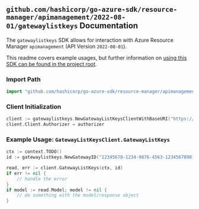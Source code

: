 
## `github.com/hashicorp/go-azure-sdk/resource-manager/apimanagement/2022-08-01/gatewaylistkeys` Documentation

The `gatewaylistkeys` SDK allows for interaction with Azure Resource Manager `apimanagement` (API Version `2022-08-01`).

This readme covers example usages, but further information on [using this SDK can be found in the project root](https://github.com/hashicorp/go-azure-sdk/tree/main/docs).

### Import Path

```go
import "github.com/hashicorp/go-azure-sdk/resource-manager/apimanagement/2022-08-01/gatewaylistkeys"
```


### Client Initialization

```go
client := gatewaylistkeys.NewGatewayListKeysClientWithBaseURI("https://management.azure.com")
client.Client.Authorizer = authorizer
```


### Example Usage: `GatewayListKeysClient.GatewayListKeys`

```go
ctx := context.TODO()
id := gatewaylistkeys.NewGatewayID("12345678-1234-9876-4563-123456789012", "example-resource-group", "serviceName", "gatewayId")

read, err := client.GatewayListKeys(ctx, id)
if err != nil {
	// handle the error
}
if model := read.Model; model != nil {
	// do something with the model/response object
}
```
